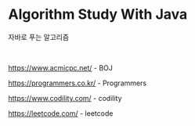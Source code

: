 # Algorithm Study With Java

자바로 푸는 알고리즘

</br>

<https://www.acmicpc.net/> - BOJ </br>

<https://programmers.co.kr/> - Programmers </br>

<https://www.codility.com/> - codility

<https://leetcode.com/> - leetcode
